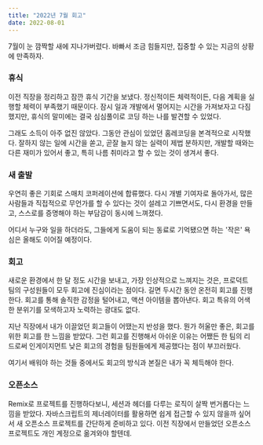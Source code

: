 ```yaml
---
title: "2022년 7월 회고"
date: 2022-08-01
---
```


7월이 눈 깜짝할 새에 지나가버렸다. 바빠서 조금 힘들지만, 집중할 수 있는 지금의 상황에 만족하자.

### 휴식

이전 직장을 정리하고 잠깐 휴식 기간을 보냈다. 정신적이든 체력적이든, 다음 계획을 실행할 체력이 부족했기 때문이다.
잠시 일과 개발에서 멀어지는 시간을 가져보자고 다짐했지만, 휴식의 말미에는 결국 심심풀이로 코딩 하는 나를 발견할 수 있었다.

그래도 소득이 아주 없진 않았다. 그동안 관심이 있었던 홈레코딩을 본격적으로 시작했다.
잘하지 않는 일에 시간을 쏟고, 곧잘 늘지 않는 실력이 제법 분하지만, 개발할 때와는 다른 재미가 있어서 좋고, 특히 나름 취미라고 할 수 있는 것이 생겨서 좋다.

### 새 출발

우연히 좋은 기회로 스매치 코퍼레이션에 합류했다. 다시 개별 기여자로 돌아가서, 많은 사람들과 직접적으로 무언가를 할 수 있다는 것이 설레고 기쁘면서도,
다시 환경을 만들고, 스스로를 증명해야 하는 부담감이 동시에 느껴졌다.

어디서 누구와 일을 하더라도, 그들에게 도움이 되는 동료로 기억됐으면 하는 '작은' 욕심은 올해도 이어질 예정이다.

### 회고

새로운 환경에서 한 달 정도 시간을 보내고, 가장 인상적으로 느껴지는 것은, 프로덕트 팀의 구성원들이 모두 회고에 진심이라는 점이다.
길면 두시간 동안 온전히 회고를 진행한다. 회고를 통해 솔직한 감정을 털어내고, 액션 아이템을 뽑아낸다. 회고 특유의 어색한 분위기를 모색하고자 노력하는 광대도 없다.

지난 직장에서 내가 이끌었던 회고들이 어땠는지 반성을 했다. 뭔가 허울만 좋은, 회고를 위한 회고를 한 느낌을 받았다.
그런 회고를 진행해서 아쉬운 이유는 어쨌든 한 팀의 리드로써 인게이지먼트 낮은 회고의 경험을 팀원들에게 제공했다는 점이 부끄러웠다.

여기서 배워야 하는 것들 중에서도 회고의 방식과 본질은 내가 꼭 체득해야 한다.

### 오픈소스

Remix로 프로젝트를 진행하다보니, 세션과 헤더를 다루는 로직이 살짝 번거롭다는 느낌을 받았다.
자바스크립트의 제너레이터를 활용하면 쉽게 접근할 수 있지 않을까 싶어서 새 오픈소스 프로젝트를 간단하게 준비하고 있다.
이전 직장에서 만들었던 오픈소스 프로젝트도 개인 계정으로 옮겨와야 할텐데.
